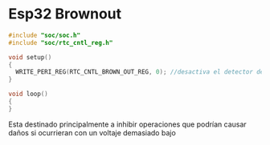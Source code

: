 # Esp32 Brownout

```c++
#include "soc/soc.h"
#include "soc/rtc_cntl_reg.h"

void setup()
{
  WRITE_PERI_REG(RTC_CNTL_BROWN_OUT_REG, 0); //desactiva el detector de caida de voltaje y 1 para activarlo 
}

void loop()
{
}
```

Esta destinado principalmente a inhibir operaciones que podrían causar daños si ocurrieran con un voltaje demasiado bajo
